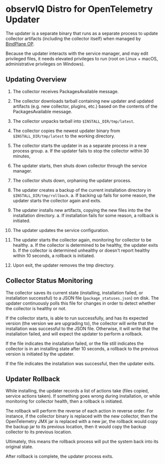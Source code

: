 # observIQ Distro for OpenTelemetry Updater

The updater is a separate binary that runs as a separate process to update collector artifacts (including the collector itself) when managed by [BindPlane OP](https://github.com/observIQ/bindplane-op).

Because the updater interacts with the service manager, and may edit privileged files, it needs elevated privileges to run (root on Linux + macOS, administrative privileges on Windows).

## Updating Overview

1. The collector receives PackagesAvailable message.
2. The collector downloads tarball containing new updater and updated artifacts (e.g. new collector, plugins, etc.) based on the contents of the PackagesAvailable message.
3. The collector unpacks tarball into `$INSTALL_DIR/tmp/latest`.
4. The collector copies the newest updater binary from `$INSTALL_DIR/tmp/latest` to the working directory.
5. The collector starts the updater in as a separate process in a new process group.
  a. If the updater fails to stop the collector within 30 minutes, 

6. The updater starts, then shuts down collector through the service manager.
7. The collector shuts down, orphaning the updater process.
8. The updater creates a backup of the current installation directory in `$INSTALL_DIR/tmp/rollback`.
   a. If backing up fails for some reason, the updater starts the collector again and exits.
9. The updater installs new artifacts, copying the new files into the the installation directory.
   a. If installation fails for some reason, a rollback is initiated.
10. The updater updates the service configuration.
11. The updater starts the collector again, monitoring for collector to be healthy.
    a. If the collector is determined to be healthy, the updater exits
    b. If the collector is determined unhealthy or doesn't report healthy within 10 seconds, a rollback is initiated. 
12. Upon exit, the updater removes the tmp directory.

## Collector Status Monitoring
The collector saves its current state (installing, installation failed, or installation successful) to a JSON file (`package_statuses.json`) on disk. The updater continuously polls this file for changes in order to detect whether the collector is healthy or not. 

If the collector starts, is able to run successfully, and has its expected version (the version we are upgrading to), the collector will write that the installation was successful to the JSON file. Otherwise, it will write that the installation failed, and will expect the updater to perform a rollback.

If the file indicates the installation failed, or the file still indicates the collector is in an installing state after 10 seconds, a rollback to the previous version is initiated by the updater.

If the file indicates the installation was successful, then the updater exits.

## Updater Rollback
While installing, the updater records a list of actions take (files copied, service actions taken). If something goes wrong during installation, or while monitoring for collector health, then a rollback is initiated.

The rollback will perform the reverse of each action in reverse order. For instance, if the collector binary is replaced with the new collector, then the OpenTelemetry JMX jar is replaced with a new jar, the rollback would copy the backup jar to its previous location, then it would copy the backup collector to its previous location.

Ultimately, this means the rollback process will put the system back into its original state.

After rollback is complete, the updater process exits.
